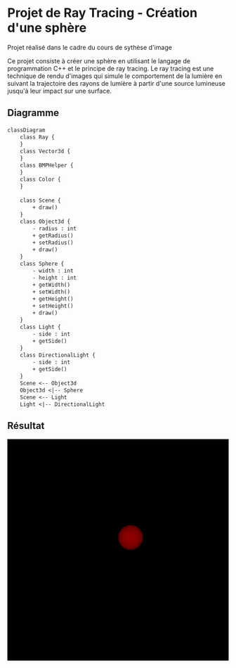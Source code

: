 # Projet de Ray Tracing - Création d'une sphère

Projet réalisé dans le cadre du cours de sythèse d'image

Ce projet consiste à créer une sphère en utilisant le langage de programmation C++ et le principe de ray tracing. 
Le ray tracing est une technique de rendu d'images qui simule le comportement de la lumière en suivant la trajectoire 
des rayons de lumière à partir d'une source lumineuse jusqu'à leur impact sur une surface.

## Diagramme

```mermaid
classDiagram
    class Ray {
    }
    class Vector3d {
    }
    class BMPHelper {
    }
    class Color {
    }
    
    class Scene {
        + draw()
    }
    class Object3d {
        - radius : int
        + getRadius()
        + setRadius()
        + draw()
    }
    class Sphere {
        - width : int
        - height : int
        + getWidth()
        + setWidth()
        + getHeight()
        + setHeight()
        + draw()
    }
    class Light {
        - side : int
        + getSide()
    }
    class DirectionalLight {
        - side : int
        + getSide()
    }
    Scene <-- Object3d
    Object3d <|-- Sphere
    Scene <-- Light
    Light <|-- DirectionalLight

```

## Résultat
![Result](test.bmp)
